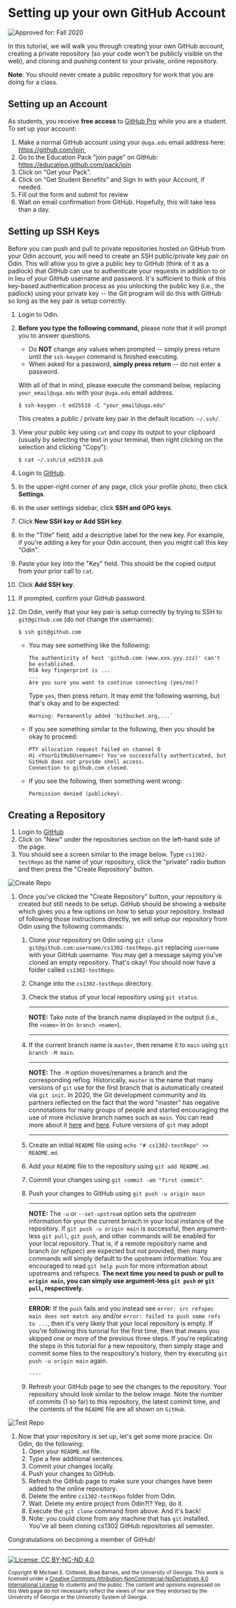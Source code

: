 # Setting up your own GitHub Account

![Approved for: Fall 2020](https://img.shields.io/badge/Approved%20for-Fall%202020-blueviolet)

In this tutorial, we will walk you through creating your own GitHub account, creating a private repository 
(so your code won't be publicly visible on the web), and cloning and pushing content to your private, 
online repository.

**Note**: You should never create a public repository for work that you are doing for a class.

## Setting up an Account

As students, you receive **free access** to [GitHub Pro](https://github.com/pricing) while you are a student.
To set up your account:

1. Make a normal GitHub account using your `@uga.edu` email address here: https://github.com/join 
1. Go to the Education Pack "join page" on GitHub: https://education.github.com/pack/join
1. Click on "Get your Pack".
1. Click on “Get Student Benefits” and Sign In with your Account, if needed.
1. Fill out the form and submit for review
1. Wait on email confirmation from GitHub. Hopefully, this will take less than a day.

## Setting up SSH Keys

Before you can push and pull to private repositories hosted on GitHub from your Odin account, you
will need to create an SSH public/private key pair on Odin. This will allow you to give a public
key to GitHub (think of it as a padlock) that GitHub can use to authenticate your requests in
addition to or in lieu of your GitHub username and password. It's sufficient to think of this 
key-based authentication process as you unlocking the public key (i.e., the padlock) using your
private key -- the Git program will do this with GitHub so long as the key pair is setup correctly. 

1. Login to Odin.

1. **Before you type the following command,** please note that it will prompt you to answer
   questions. 
   
   * Do **NOT** change any values when prompted -- simply press return until the `ssh-keygen`
     command is finished executing. 
   * When asked for a password, **simply press return** -- do not enter a password. 
   
   With all of that in mind, please execute the command below, replacing `your_email@uga.edu` 
   with your `@uga.edu` email address.
   
   ```
   $ ssh-keygen -t ed25519 -C "your_email@uga.edu"
   ```
  
   This creates a public / private key pair in the default location: `~/.ssh/`.
  
1. View your public key using `cat` and copy its output to your clipboard (usually by selecting
   the text in your terminal, then right clicking on the selection and clicking "Copy"):

   ```
   $ cat ~/.ssh/id_ed25519.pub
   ```
   
1. Login to [GitHub](https://www.github.com/).

1. In the upper-right corner of any page, click your profile photo, then click **Settings**.

1. In the user settings sidebar, click **SSH and GPG keys**.

1. Click **New SSH key or Add SSH key**.

1. In the "Title" field, add a descriptive label for the new key. 
   For example, if you're adding a key for your Odin account, then you might call this 
   key "Odin".
   
1. Paste your key into the "Key" field. This should be the copied output from your prior
   call to `cat`.
   
1. Click **Add SSH key**.

1. If prompted, confirm your GitHub password.

1. On Odin, verify that your key pair is setup correctly by trying to SSH to
   `git@github.com` (do not change the username):
   
   ```
   $ ssh git@github.com
   ```
   
   * You may see something like the following:
     
     ```
     The authenticity of host 'github.com (www.xxx.yyy.zzz)' can't be established.
     RSA key fingerprint is ...
     ...
     Are you sure you want to continue connecting (yes/no)?
     ```
     
     Type `yes`, then press return. It may emit the following warning, but
     that's okay and to be expected:
     
     ```
     Warning: Permanently added 'bitbucket.org,...`
     ```
   
   * If you see something similar to the following, then you should be okay to proceed:
   
     ```
     PTY allocation request failed on channel 0
     Hi <YourGitHubUsername>! You've successfully authenticated, but GitHub does not provide shell access.
     Connection to github.com closed.
     ```
     
   * If you see the following, then something went wrong:

     ```
     Permission denied (publickey).
     ```

## Creating a Repository

1. Login to [GitHub](https://www.github.com/)
1. Click on "New" under the repositories section on the left-hand side of the page.
1. You should see a screen similar to the image below. Type `cs1302-testRepo`
   as the name of your repository, click the "private" radio button and then press
   the "Create Repository" button.

![Create Repo](https://github.com/cs1302uga/cs1302-tutorials/raw/master/img/create_repo.png)

1. Once you've clicked the "Create Repository" button, your repository is created
   but still needs to be setup. GitHub should be showing a website which gives you
   a few options on how to setup your repository. Instead of following those instructions
   directly, we will setup our repository from Odin using the following commands:
   
   1. Clone your repository on Odin using `git clone git@github.com:username/cs1302-testRepo.git`
      replacing `username` with your GitHub username. You may get a message saying
      you've cloned an empty repository. That's okay! You should now have a folder
      called `cs1302-testRepo`.
   1. Change into the `cs1302-testRepo` directory.
   1. Check the status of your local repository using `git status`.
   
      ----
      
      **NOTE:** Take note of the branch name displayed in the output (i.e., the
      `<name>` in `On branch <name>`). 
      
      ----
   
   1. If the current branch name is `master`, then rename it to `main` using `git branch -M main`.

      ----
      
      **NOTE:** The `-M` option moves/renames a branch and the corresponding reflog. 
      Historically, `master` is the name that many versions of `git` use for the 
      first branch that is automatically created via `git init`. In 2020, the Git development
      community and its partners reflected on the fact that the word "master" has negative 
      connotations for many groups of people and started encouraging the use of more inclusive 
      branch names such as `main`. You can read more about it 
      [here](https://sfconservancy.org/news/2020/jun/23/gitbranchname/) and
      [here](https://github.com/github/renaming). Future versions of `git` may
      adopt 
      
      ----
      
   1. Create an initial `README` file using `echo "# cs1302-testRepo" >> README.md`.
   1. Add your `README` file to the repository using `git add README.md`.
   1. Commit your changes using `git commit -am "first commit"`.
   1. Push your changes to GitHub using `git push -u origin main`
      
      ----
      
      **NOTE:** The `-u` or `--set-upstream` option sets the *upstream* information 
      for your the current brnach in your local instance of the repository. If 
      `git push -u origin main` is successful, then argument-less `git pull`, `git push`, 
      and other commands will be enabled for your local repository. That is, if a remote repository name 
      and branch (or *refspec*) are expected but not provided, then many commands 
      will simply default to the upstream information. You are encouraged to read 
      `git help push` for more information about upstreams and refspecs.
      **The next time you need to push or pull to `origin main`, you can
      simply use argument-less `git push` or `git pull`, respectively.**
      
      ----
      
      **ERROR:** If the `push` fails and you instead see 
      `error: src refspec main does not match any` and/or
      `error: failed to push some refs to ...`, then it's very likely that your local
      repository is empty. If you're following this turorial for the first time, then
      that means you skipped one or more of the previous three steps.
      If you're replicating the steps in this tutorial for a new repository,
      then simply stage and commit some files to the respository's history,
      then try executing `git push -u origin main` again.
      ```
      ----
      
   1. Refresh your GitHub page to see the changes to the repository. Your repository should
      look similar to the below image. Note the number of commits (1 so far) to this
      repository, the latest commit time, and the contents of the `README` file are
      all shown on `GitHub`.
      
![Test Repo](https://github.com/cs1302uga/cs1302-tutorials/raw/master/img/testRepo.png)


1. Now that your repository is set up, let's get some more pracice. On Odin, do the following:
   1. Open your `README.md` file.
   1. Type a few additional sentences.
   1. Commit your changes locally.
   1. Push your changes to GitHub.
   1. Refresh the GitHub page to make sure your changes have been added to the online repository.
   1. Delete the entire `cs1302-testRepo` folder from Odin.
   1. Wait. Delete my entire project from Odin?!? Yep, do it.
   1. Execute the `git clone` command from above. And it's back!
   1. Note: you could clone from any machine that has `git` installed. You've all been cloning
      cs1302 GitHub repositories all semester.
      
Congratulations on becoming a member of GitHub!

<hr/>

[![License: CC BY-NC-ND 4.0](https://img.shields.io/badge/License-CC%20BY--NC--ND%204.0-lightgrey.svg)](http://creativecommons.org/licenses/by-nc-nd/4.0/)

<small>
Copyright &copy; Michael E. Cotterell, Brad Barnes, and the University of Georgia.
This work is licensed under a <a rel="license" href="http://creativecommons.org/licenses/by-nc-nd/4.0/">Creative Commons Attribution-NonCommercial-NoDerivatives 4.0 International License</a> to students and the public.
The content and opinions expressed on this Web page do not necessarily reflect the views of nor are they endorsed by the University of Georgia or the University System of Georgia.
</small>
